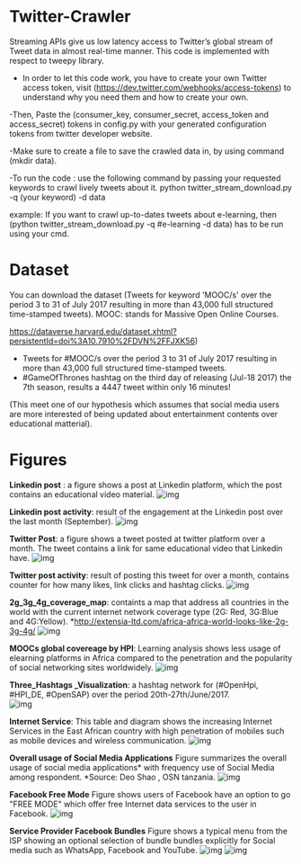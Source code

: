 # Twitter-Crawler
Streaming APIs give us low latency access to Twitter’s global stream of Tweet data in almost real-time manner. This code is implemented with respect to tweepy library. 

- In order to let this code work, you have to create your own Twitter access token, visit (https://dev.twitter.com/webhooks/access-tokens) to understand why you need them and how to create your own.

-Then, Paste the (consumer_key, consumer_secret, access_token and access_secret) tokens in config.py with your generated configuration tokens from twitter developer website.

-Make sure to create a file to save the crawled data in, by using command (mkdir data).

-To run the code : use the following command by passing your requested keywords to crawl lively tweets about it.
python twitter_stream_download.py -q (your keyword) -d data

example: If you want to crawl up-to-dates tweets about e-learning, then (python twitter_stream_download.py -q #e-learning -d data) 
has to be run using your cmd.


# Dataset 

You can download the dataset (Tweets for keyword 'MOOC/s' over the period 3 to 31 of July 2017 resulting in more than 43,000 full structured time-stamped tweets). 
MOOC: stands for Massive Open Online Courses.

 https://dataverse.harvard.edu/dataset.xhtml?persistentId=doi%3A10.7910%2FDVN%2FFJXK56)
 
- Tweets for #MOOC/s over the period 3 to 31 of July 2017 resulting in more than 43,000 full structured time-stamped tweets. 
- #GameOfThrones hashtag on the third day of releasing (Jul-18 2017) the 7th season, results a 4447 tweet within only 16 minutes! 

(This meet one of our hypothesis which assumes that social media users are more interested of being updated about entertainment contents over educational matterial).

# Figures


**Linkedin post** : a figure shows a post at Linkedin platform, which the post contains an educational video material.
![img](https://github.com/raadbintareaf/Twitter-Crawler/blob/master/linkedin%20post.PNG)







**Linkedin post activity**: result of the engagement at the Linkedin post over the last month (September). 
![img](https://github.com/raadbintareaf/Twitter-Crawler/blob/master/linkedin%20post%20activity.PNG)







**Twitter Post**: a figure shows a tweet posted at twitter platform over a month. The tweet contains a link for same educational video that Linkedin have. 
![img](https://github.com/raadbintareaf/Twitter-Crawler/blob/master/tweet%20post.PNG)






**Twitter post activity**: result of posting this tweet for over a month, contains counter for how many likes, link clicks and hashtag clicks.
![img](https://github.com/raadbintareaf/Twitter-Crawler/blob/master/tweet%20activity.PNG)





**2g_3g_4g_coverage_map**: containts a map that address all countries in the world with the current internet network coverage type (2G: Red, 3G:Blue and 4G:Yellow). *http://extensia-ltd.com/africa-africa-world-looks-like-2g-3g-4g/
![img](https://github.com/raadbintareaf/Twitter-Crawler/blob/master/2g_3g_4g_coverage_map.png)


**MOOCs global covereage by HPI**: Learning analysis shows less usage of elearning platforms in Africa compared to the penetration and the popularity of social networking sites worldwidely. ![img](https://github.com/raadbintareaf/Twitter-Crawler/blob/master/mooc_coverage.PNG)

**Three_Hashtags _Visualization**: a hashtag network for (#OpenHpi, #HPI_DE, #OpenSAP) over the period 20th-27th/June/2017.  
![img](https://github.com/raadbintareaf/Twitter-Crawler/blob/master/Three_Hashtags%20_Visualization.png)



**Internet Service**: This table and diagram shows the increasing Internet Services in the East African country with high penetration of mobiles such as mobile devices and wireless communication.
![img](https://github.com/raadbintareaf/Twitter-Crawler/blob/master/internet_service.png)

**Overall usage of Social Media Applications** Figure summarizes the overall usage of social media applications* with frequency use of Social Media among respondent. *Source:  Deo Shao , OSN tanzania. ![img](https://github.com/raadbintareaf/Twitter-Crawler/blob/master/overall_usage.png)

**Facebook Free Mode** Figure shows users of Facebook have an option to go "FREE MODE" which offer free Internet data services to the user in Facebook. ![img](https://github.com/raadbintareaf/Twitter-Crawler/blob/master/fb_free.PNG)

  
 **Service Provider Facebook Bundles** Figure shows a typical menu from the ISP showing an optional selection of bundle bundles explicitly for Social media such as WhatsApp, Facebook and YouTube.
 ![img](https://github.com/raadbintareaf/Twitter-Crawler/blob/master/weekly_bundle.PNG)
 ![img](https://github.com/raadbintareaf/Twitter-Crawler/blob/master/fb_bundle.PNG)
